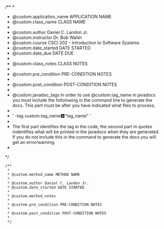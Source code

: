 

/**
 * 
 * @custom.application_name APPLICATION NAME
 * @custom.class_name CLASS NAME
 *  
 * @custom.author Daniel C. Landon Jr.
 * @custom.instructor Dr. Bob Walsh
 * @custom.course CSCI 202 - Introduction to Software Systems
 * @custom.date_started DATE STARTED
 * @custom.date_due DATE DUE
 * 
 * @custom.class_notes CLASS NOTES
 * 
 * @custom.pre_condition PRE-CONDITION NOTES
 * 
 * @custom.post_condition POST-CONDITION NOTES
 * 
 * @custom.javadoc_tags In order to use @custom.tag_name in javadocs you must include the folloinwing in the command line to generate the docs. This part must be after you have indicated what files to process;
 * 
 *  ' -tag custom.tag_name:a:"tag_name" '
 * 
 * The first part identifies the tag in the code, the second part in quotes indentifies what will be printed in the javadocs when they are generated. If you do not include this in the command to generate the docs you will get an error/warning.
 * 
 */


 
    /**
     * 
     * @custom.method_name METHOD NAME
     * 
     * @custom.author Daniel C. Landon Jr.
     * @custom.date_started DATE STARTED
     * 
     * @custom.method_notes
     * 
     * @custom.pre_condition PRE-CONDITION NOTES
     * 
     * @custom.post_condition POST-CONDITION NOTES
     * 
     */